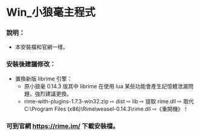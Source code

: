 # Win_小狼毫主程式

### 說明：

- 本安裝檔和官網一樣。

### 安裝後建議修改：
    
- 置換新版 librime 引擎：
    - 原小狼毫 0.14.3 版其中 librime 在使用 lua 某些功能會產生記憶體泄漏問題，強烈建議更換。
    - rime-with-plugins-1.7.3-win32.zip ⇨ dist ⇨ lib ⇨ 提取 rime.dll ⇨ 取代 C:\Program Files (x86)\Rime\weasel-0.14.3\rime.dll ⇨《重開機》！
    
### 可到官網 https://rime.im/ 下載安裝檔。

